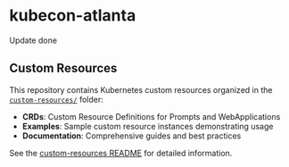 # kubecon-atlanta

Update done 

## Custom Resources

This repository contains Kubernetes custom resources organized in the [`custom-resources/`](custom-resources/) folder:

- **CRDs**: Custom Resource Definitions for Prompts and WebApplications
- **Examples**: Sample custom resource instances demonstrating usage
- **Documentation**: Comprehensive guides and best practices

See the [custom-resources README](custom-resources/README.md) for detailed information. 
